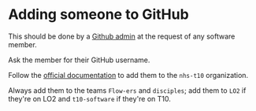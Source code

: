 # Adding someone to GitHub

This should be done by a [Github admin](../people-to-ask-about-things/github-admin.md) at the request of any software member.

Ask the member for their GitHub username.

Follow the [official documentation](https://docs.github.com/en/organizations/managing-membership-in-your-organization/inviting-users-to-join-your-organization) to add them to the `nhs-t10` organization. 

Always add them to the teams `Flow-ers` and `disciples`; add them to `LO2` if they're on LO2 and `t10-software` if they're on T10.